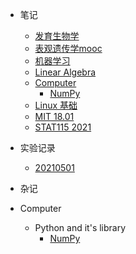 
* 笔记
  * [发育生物学](Learning/发育生物学.md)
  * [表观遗传学mooc](Learning/表观遗传学mooc.md)
  * [机器学习](Learning/机器学习-李宏毅.md)
  * [Linear Algebra](Learning/Linear_Algebra.md)
  * [Computer](/Learning/)
    * [NumPy]()
  * [Linux 基础](Learning/Linux基础.md)
  * [MIT 18.01](Learning/MIT_18.01.md)
  * [STAT115 2021](Learning/STAT115_2021笔记.md)
* 实验记录
  * [20210501](Experiment_Recording/Rice_Epigenome_Prediction/Transformer_20210501.md)
* 杂记

* Computer
  * Python and it's library
    * [NumPy](/Learning/Computer/Python_and_library/NumPy.md)
